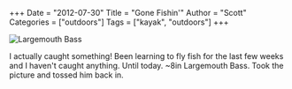 +++
Date = "2012-07-30"
Title = "Gone Fishin'"
Author = "Scott"
Categories = ["outdoors"]
Tags = ["kayak", "outdoors"]
+++

![Largemouth Bass](https://farm9.staticflickr.com/8157/7677891524_336c9f8569_z.jpg)

I actually caught something!  Been learning to fly fish for the last few weeks and I haven't caught anything.  Until today.  ~8in Largemouth Bass.  Took the picture and tossed him back in.  
